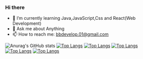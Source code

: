 ### Hi there 
    
- 🌱 I’m currently learning Java,JavaScript,Css and React(Web Development)
- 💬 Ask me about Anything
- 📫 How to reach me: bbdevelop.01@gmail.com

![Anurag's GitHub stats](https://github-readme-stats.vercel.app/api?username=batuhanb&show_icons=true&theme=radical)
[![Top Langs](https://github-readme-stats.vercel.app/api/top-langs/?username=batuhanb)](https://github.com/batuhanb/github-readme-stats)
[![Top Langs](https://github-readme-stats.vercel.app/api/top-langs/?username=batuhanb&exclude_repo=github-readme-stats,batuhanb.github.io)](https://github.com/batuhanb/github-readme-stats)
[![Top Langs](https://github-readme-stats.vercel.app/api/top-langs/?username=batuhanb&hide=javascript,html)](https://github.com/batuhanb/github-readme-stats)
[![Top Langs](https://github-readme-stats.vercel.app/api/top-langs/?username=batuhanb&langs_count=8)](https://github.com/batuhanb/github-readme-stats)
[![Top Langs](https://github-readme-stats.vercel.app/api/top-langs/?username=batuhanb&layout=compact)](https://github.com/batuhanb/github-readme-stats)


